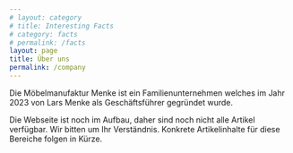 ```yaml
---
# layout: category
# title: Interesting Facts
# category: facts
# permalink: /facts
layout: page
title: Über uns
permalink: /company
---
```


Die Möbelmanufaktur Menke ist ein Familienunternehmen welches im Jahr 2023 von Lars Menke als Geschäftsführer gegründet wurde.


Die Webseite ist noch im Aufbau, daher sind noch nicht alle Artikel verfügbar. Wir bitten um Ihr Verständnis.
Konkrete Artikelinhalte für diese Bereiche folgen in Kürze.

